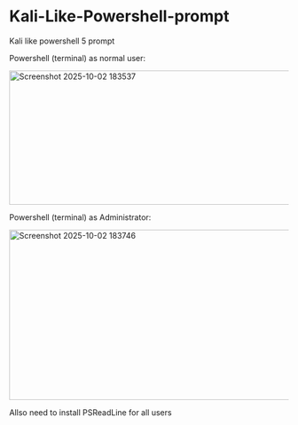 # Kali-Like-Powershell-prompt
Kali like powershell 5 prompt

Powershell (terminal) as normal user:

<img width="526" height="242" alt="Screenshot 2025-10-02 183537" src="https://github.com/user-attachments/assets/8d26e5ff-12b9-4f3f-b3fc-190663eb5654" />

Powershell (terminal) as Administrator:

<img width="634" height="307" alt="Screenshot 2025-10-02 183746" src="https://github.com/user-attachments/assets/9d6aeb20-22e7-43d5-9961-6fb1fa31280f" />

Allso need to install PSReadLine for all users
